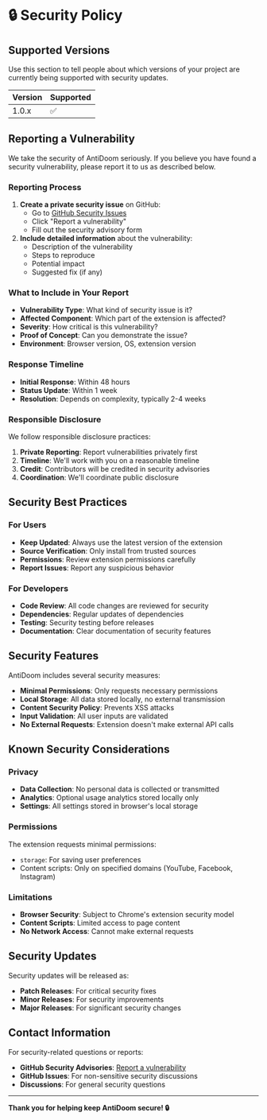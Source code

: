 # 🔒 Security Policy

## Supported Versions

Use this section to tell people about which versions of your project are currently being supported with security updates.

| Version | Supported          |
| ------- | ------------------ |
| 1.0.x   | :white_check_mark: |

## Reporting a Vulnerability

We take the security of AntiDoom seriously. If you believe you have found a security vulnerability, please report it to us as described below.

### Reporting Process

1. **Create a private security issue** on GitHub:
   - Go to [GitHub Security Issues](https://github.com/moosatp2/AntiDoom/security/advisories)
   - Click "Report a vulnerability"
   - Fill out the security advisory form
2. **Include detailed information** about the vulnerability:
   - Description of the vulnerability
   - Steps to reproduce
   - Potential impact
   - Suggested fix (if any)

### What to Include in Your Report

- **Vulnerability Type**: What kind of security issue is it?
- **Affected Component**: Which part of the extension is affected?
- **Severity**: How critical is this vulnerability?
- **Proof of Concept**: Can you demonstrate the issue?
- **Environment**: Browser version, OS, extension version

### Response Timeline

- **Initial Response**: Within 48 hours
- **Status Update**: Within 1 week
- **Resolution**: Depends on complexity, typically 2-4 weeks

### Responsible Disclosure

We follow responsible disclosure practices:

1. **Private Reporting**: Report vulnerabilities privately first
2. **Timeline**: We'll work with you on a reasonable timeline
3. **Credit**: Contributors will be credited in security advisories
4. **Coordination**: We'll coordinate public disclosure

## Security Best Practices

### For Users

- **Keep Updated**: Always use the latest version of the extension
- **Source Verification**: Only install from trusted sources
- **Permissions**: Review extension permissions carefully
- **Report Issues**: Report any suspicious behavior

### For Developers

- **Code Review**: All code changes are reviewed for security
- **Dependencies**: Regular updates of dependencies
- **Testing**: Security testing before releases
- **Documentation**: Clear documentation of security features

## Security Features

AntiDoom includes several security measures:

- **Minimal Permissions**: Only requests necessary permissions
- **Local Storage**: All data stored locally, no external transmission
- **Content Security Policy**: Prevents XSS attacks
- **Input Validation**: All user inputs are validated
- **No External Requests**: Extension doesn't make external API calls

## Known Security Considerations

### Privacy

- **Data Collection**: No personal data is collected or transmitted
- **Analytics**: Optional usage analytics stored locally only
- **Settings**: All settings stored in browser's local storage

### Permissions

The extension requests minimal permissions:

- `storage`: For saving user preferences
- Content scripts: Only on specified domains (YouTube, Facebook, Instagram)

### Limitations

- **Browser Security**: Subject to Chrome's extension security model
- **Content Scripts**: Limited access to page content
- **No Network Access**: Cannot make external requests

## Security Updates

Security updates will be released as:

- **Patch Releases**: For critical security fixes
- **Minor Releases**: For security improvements
- **Major Releases**: For significant security changes

## Contact Information

For security-related questions or reports:

- **GitHub Security Advisories**: [Report a vulnerability](https://github.com/moosatp2/AntiDoom/security/advisories)
- **GitHub Issues**: For non-sensitive security discussions
- **Discussions**: For general security questions

---

**Thank you for helping keep AntiDoom secure! 🔒** 